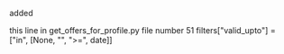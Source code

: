 added


this line in get_offers_for_profile.py file number 51
filters["valid_upto"] = ["in", [None, "", ">=", date]]
